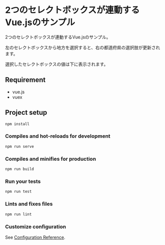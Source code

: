 # 2つのセレクトボックスが連動するVue.jsのサンプル

2つのセレクトボックスが連動するVue.jsのサンプル。

左のセレクトボックスから地方を選択すると、右の都道府県の選択肢が更新されます。

選択したセレクトボックスの値は下に表示されます。

## Requirement

* vue.js
* vuex

## Project setup
```
npm install
```

### Compiles and hot-reloads for development
```
npm run serve
```

### Compiles and minifies for production
```
npm run build
```

### Run your tests
```
npm run test
```

### Lints and fixes files
```
npm run lint
```

### Customize configuration
See [Configuration Reference](https://cli.vuejs.org/config/).
